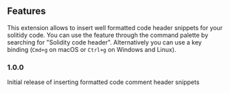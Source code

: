 ## Features

This extension allows to insert well formatted code header snippets for your solitidy code.
You can use the feature through the command palette by searching for "Solidity code header".
Alternatively you can use a key binding (`Cmd+g` on macOS or `Ctrl+g` on Windows and Linux).

### 1.0.0

Initial release of inserting formatted code comment header snippets
